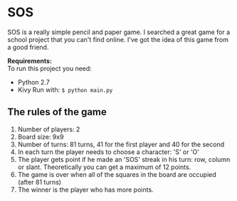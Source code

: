 # SOS
SOS is a really simple pencil and paper game.
I searched a great game for a school project that you can't find online.
I've got the idea of this game from a good friend.

<b>Requirements:</b>  
To run this project you need:
* Python 2.7
* Kivy
Run with:
`$ python main.py`
## The rules of the game
1. Number of players: 2
2. Board size: 9x9
3. Number of turns: 81 turns, 41 for the first player and 40 for the second
4. In each turn the player needs to choose a character: 'S' or 'O'
5. The player gets point if he made an 'SOS' streak in his turn: row, column or slant. Theoretically you can get a maximum of 12 points.
6. The game is over when all of the squares in the board are occupied (after 81 turns)
7. The winner is the player who has more points.
